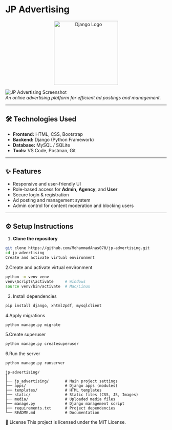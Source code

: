 # JP Advertising

<p align="center">
  <img src="https://static.djangoproject.com/img/logos/django-logo-negative.svg" alt="Django Logo" width="200"/>
</p>

![JP Advertising Screenshot](project-screenshot.png)  
*An online advertising platform for efficient ad postings and management.*

---

## 🛠 Technologies Used
- **Frontend:** HTML, CSS, Bootstrap  
- **Backend:** Django (Python Framework)  
- **Database:** MySQL / SQLite  
- **Tools:** VS Code, Postman, Git  

---

## ✨ Features
- Responsive and user-friendly UI  
- Role-based access for **Admin**, **Agency**, and **User**  
- Secure login & registration  
- Ad posting and management system  
- Admin control for content moderation and blocking users  

---

## ⚙️ Setup Instructions

1. **Clone the repository**
```bash
git clone https://github.com/MohammadAnas070/jp-advertising.git
cd jp-advertising
Create and activate virtual environment
```
2.Create and activate virtual environment
```bash
python -m venv venv
venv\Scripts\activate     # Windows
source venv/bin/activate  # Mac/Linux
```

3. Install dependencies
```bash
pip install django, xhtml2pdf, mysqlclient
```

4.Apply migrations
```bash
python manage.py migrate
```

5.Create superuser
```bash
python manage.py createsuperuser
```
6.Run the server
```bash
python manage.py runserver
```

```
jp-advertising/
│
├── jp_advertising/       # Main project settings
├── apps/                 # Django apps (modules)
├── templates/            # HTML templates
├── static/               # Static files (CSS, JS, Images)
├── media/                # Uploaded media files
├── manage.py             # Django management script
├── requirements.txt      # Project dependencies
└── README.md             # Documentation
```

📄 License
This project is licensed under the MIT License.

